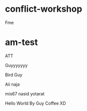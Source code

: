 # conflict-workshop

Fme



# am-test

ATT

Guyyyyyyy

Bird
Guy

Aii naja

mis67 nasid yotarat





Hello World By Guy Coffee XD